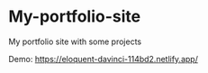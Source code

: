 # My-portfolio-site
My portfolio site with some projects

Demo: https://eloquent-davinci-114bd2.netlify.app/

